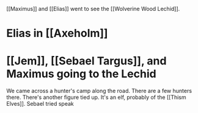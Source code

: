 [[Maximus]] and [[Elias]] went to see the [[Wolverine Wood Lechid]].
# Elias in [[Axeholm]]
# [[Jem]], [[Sebael Targus]], and Maximus going to the Lechid
We came across a hunter's camp along the road. There are a few hunters there. There's another figure tied up. It's an elf, probably of the [[Thism Elves]]. Sebael tried speak
